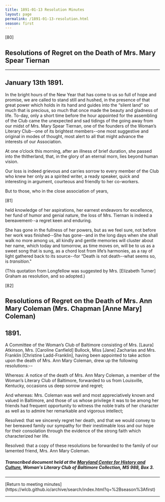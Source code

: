 ```yaml
---
title: 1891-01-13 Resolution Minutes
layout: page
permalink: /1891-01-13-resolution.html
season: first
---
```


<style>
    #maincontent{
        font-size:1.4em;
    }
</style>
[80]

## Resolutions of Regret on the Death of Mrs. Mary Spear Tiernan
<hr>

## January 13th 1891.

In the bright hours of the New Year that has come to us so full of hope and promise, we are called to stand still and hushed, in the presence of that great power which holds in its hand and guides into the “silent land” so much that is precious, so much that once made the beauty and gladness of life. To-day, only a short time before the hour appointed for the assembling of the Club came the unexpected and sad tidings of the going away from our midst of Mrs. Mary Spear Tiernan, one of the founders of the Woman’s Literary Club--one of its brightest members--one most suggestive and original in modes of thought, most alert to all that might advance the interests of our Association.

At one o’clock this morning, after an illness of brief duration, she passed into the thitherland, that, in the glory of an eternal morn, lies beyond human vision.

Our loss is indeed grievous and carries sorrow to every member of the Club who knew her only as a spirited writer, a ready speaker, quick and interesting in argument, courteous and friendly to her co-workers.

But to those, who in the close association of years,

[81]

held knowledge of her aspirations, her earnest endeavors for excellence, her fund of humor and genial nature, the loss of Mrs. Tiernan is indeed a bereavement--a regret keen and enduring.

She has gone in the fullness of her powers, but as we feel sure, not before her work was finished--She has gone--and in the long days when she shall walk no more among us, all kindly and gentle memories will cluster about her name, which today and tomorrow, as time moves on, will be to us as a sweet song that is sung, as a chord lost from life’s harmonies, as a ray of light gathered back to its source--for “Death is not death--what seems so, is _transition_."

(This quotation from Longfellow was suggested by Mrs. [Elizabeth Turner] Graham as resolution, and so adopted.)

[82]

## Resolutions of Regret on the Death of Mrs. Ann Mary Coleman (Mrs. Chapman [Anne Mary] Coleman)
## 1891.

A Committee of the Woman’s Club of Baltimore consisting of Mrs. [Laura] Atkinson, Mrs. [Caroline Canfield] Bullock, Miss [Jane] Zacharias and Mrs. Franklin [Christine Ladd-Franklin], having been appointed to take action upon the death of Mrs. Ann Mary Coleman, drew up the following resolutions:--

Whereas: A notice of the death of Mrs. Ann Mary Coleman, a member of the Woman’s Literary Club of Baltimore, forwarded to us from Louisville, Kentucky, occasions us deep sorrow and regret;

And whereas: Mrs. Coleman was well and most appreciatively known and valued in Baltimore, and those of us whose privilege it was to be among her friends had frequent opportunity to witness the noble traits of her character as well as to admire her remarkable and vigorous intellect;

Resolved: that we sincerely regret her death, and that we would convey to her bereaved family our sympathy for their inestimable loss and our hope for their consolation through the evidence of the strong faith which characterized her life.

Resolved: that a copy of these resolutions be forwarded to the family of our lamented friend, Mrs. Ann Mary Coleman.

##### Transcribed document held at the [Maryland Center for History and Culture](http://mdhs.org/), Woman's Literary Club of Baltimore Collection, MS 988, Box 3. 

<hr>
[Return to meeting minutes](https://wlcb.github.io/archive/search/index.html?q=%2Bseason%3Afirst)
<hr>